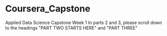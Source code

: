 # Coursera_Capstone
Applied Data Science Capstone Week 1
In parts 2 and 3, please scroll down to the headings "PART TWO STARTS HERE" and "PART THREE"
